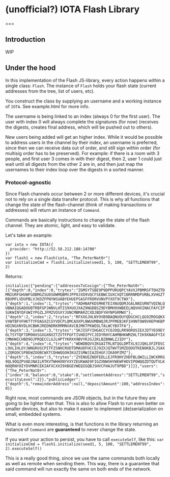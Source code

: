 # (unofficial?) IOTA Flash Library

===

## Introduction

WIP

## Under the hood

In this implementation of the Flash JS-library, every action happens within a single class: `Flash`. The instance of `Flash` holds your flash state (current addresses from the tree, list of users, etc).

You construct the class by supplying an username and a working instance of `IOTA`. See example.html for more info.

The username is being linked to an index (always 0 for the first user). The user with index 0 will always complete the signatures (for now) (receives the digests, creates final address, which will be pushed out to others).

New users being added will get an higher index. While it would be possible to address users in the channel by their index, an username is preferred, since then we can receive data out of order, and still sign within order (for multisig order has to be preserved). For example: if there is a room with 3 people, and first user 3 comes in with their digest, then 2, user 1 could just wait until all digests from the other 2 are in, and then just map the usernames to their index loop over the digests in a sorted manner.

### Protocol-agnostic

Since Flash channels occur between 2 or more different devices, it's crucial not to rely on a single data transfer protocol. This is why all functions that change the state of the flash-channel (think of making transactions or addresses) will return an instance of `Command`.

Commands are basically instructions to change the state of the flash channel. They are atomic, light, and easy to validate.

Let's take an example:

```
var iota = new IOTA({
  provider: "http://52.58.212.188:14700"
})
var flash1 = new Flash(iota, "The_PeterNat0r")
var initializeCmd = flash1.initialize(seed1, 5, 100, "SETTLEMENT99", 2)
```

Returns:

`initialize|{"pending":{"addressesToCosign":{"The_PeterNat0r":[{"depth":0,"index":0,"trytes":"ZGMSYTSBE9P9DPPURUQPCYAVXJPBMRSFTOHZTDMNIURFGHUWFGOBMGZSUOSOWMQBMVJPPOJXD9VQCFSEBWCIUXCXQTIBRRNMDPURBLXVHGZTRBXMFLVDUPBLVJKDZFPNYWSUABYEHUEPSASFFRORVUNVPYXOT9CTWX"},{"depth":1,"index":1,"trytes":"YADHNAFKDSMHETEIXNUQDMJGALNNIURNTVQINLQUBNAIQGADOUBTRBFGPJWNVLHTIS9XUOJXAZ9NGDBSZ9DYBMH9XWBEELNQVHXINACFAYCIPSUKWINYQFUWIYPGZLJFMZVOSXYJUNCMBMARZCXDJBDFYHYNPGRMWX"},{"depth":2,"index":2,"trytes":"RFXXGJHLNYOVB9BAQNUOUYQDGCHCLQG9ZROGQKXVXWTBFVFHKTTYFOAGXZCGYVDCPLQMCAXXPLNWUUMBWQJRJPFMEBJKFIH9NTOW9VHEPHKBPHDINGXNYDLHCBWKJREDNDRKRMMNVAVCBJMKTPKWEOLTALWCYBXTFA"},{"depth":3,"index":3,"trytes":"SKJISFYIHGACCYCOJOQLRR9OROSIEXJDTYEO9EYOLTSYTQFTDM9HXSGXGXNVZTZVTFPGFTIVHDIPYCJEDYRHYCAHMBHKWMZHLTIK9XNAGFYIXCMNHWICHBD9OJPRQECCLGJLHPTYKRXX9BVYRJGJZKLBZBNWLZJIDY"},{"depth":4,"index":4,"trytes":"WDWDBQVVZKGAITRLNTQGLDMTXL9JJQKLXFZFDSCL9XLIHLOYJWNGRUSCPITFZSNHCRUDTDMAUDFHCCEJ9ZXJQTWVTSMZEODUTKENOKBJLJSAXLZQRQ9CSPBEWZOOBCWXTCDHWQGOHIKUZISMWJIAZEHGFJIKA9PZMZ"},{"depth":5,"index":5,"trytes":"ZYENUEZNOFEDLLEJFR9HYZHDFBLQWILLIWCKRRG9QL9OQZPVADJNAILRTKVTWHHXNYVXYZEUKWAE9FIGZXNWSHYWEWFHDVIPOWQQZDTQUTVLKNOQRNYOIYDVMNRCEKIAFXCXXI9XBGEVWEQIGQBJSHVCFHAJUT9PBD"}]}},"users":{"The_PeterNat0r":{"index":0,"balance":0,"stake":0,"settlementAddress":"SETTLEMENT99","securityLevel":2}},"publicLedger":{"depth":5,"remainderAddress":null,"depositAmount":100,"addressIndex":0}}`

Right now, most commands are JSON objects, but in the future they are going to be lighter than that. This is also to allow Flash to run even better on smaller devices, but also to make it easier to implement (de)serialization on small, embedded systems.

What is even more interesting, is that functions in the library returning an instance of `Command` are **guaranteed** to never change the state.

If you want your action to persist, you have to call `executeSelf`, like this: `var initializeCmd = flash1.initialize(seed1, 5, 100, "SETTLEMENT99", 2).executeSelf()`

This is a really good thing, since we use the same commands both locally as well as remote when sending them. This way, there is a guarantee that said command will run exactly the same on both ends of the network.
